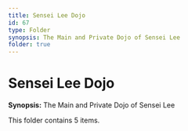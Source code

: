 ```yaml
---
title: Sensei Lee Dojo
id: 67
type: Folder
synopsis: The Main and Private Dojo of Sensei Lee
folder: true
---
```


# Sensei Lee Dojo

**Synopsis:** The Main and Private Dojo of Sensei Lee

This folder contains 5 items.
